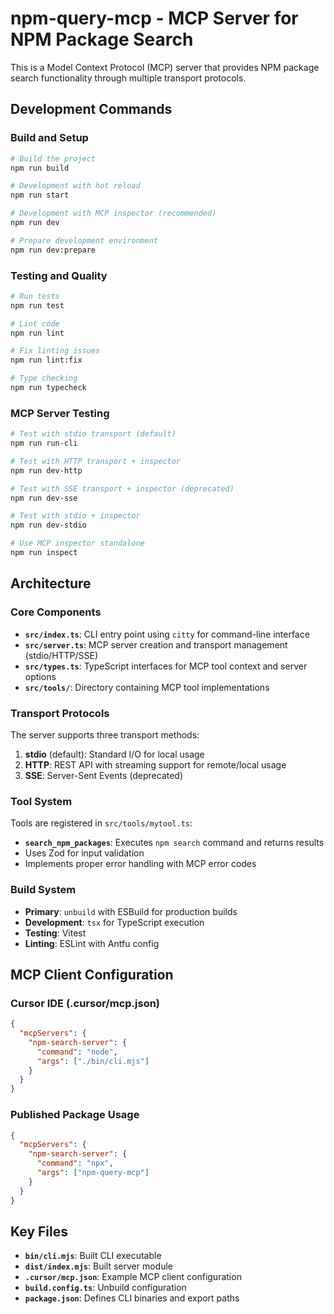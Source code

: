 # npm-query-mcp - MCP Server for NPM Package Search

This is a Model Context Protocol (MCP) server that provides NPM package search functionality through multiple transport protocols.

## Development Commands

### Build and Setup
```bash
# Build the project
npm run build

# Development with hot reload
npm run start

# Development with MCP inspector (recommended)
npm run dev

# Prepare development environment
npm run dev:prepare
```

### Testing and Quality
```bash
# Run tests
npm run test

# Lint code
npm run lint

# Fix linting issues
npm run lint:fix

# Type checking
npm run typecheck
```

### MCP Server Testing
```bash
# Test with stdio transport (default)
npm run run-cli

# Test with HTTP transport + inspector
npm run dev-http

# Test with SSE transport + inspector (deprecated)
npm run dev-sse

# Test with stdio + inspector
npm run dev-stdio

# Use MCP inspector standalone
npm run inspect
```

## Architecture

### Core Components

- **`src/index.ts`**: CLI entry point using `citty` for command-line interface
- **`src/server.ts`**: MCP server creation and transport management (stdio/HTTP/SSE)
- **`src/types.ts`**: TypeScript interfaces for MCP tool context and server options
- **`src/tools/`**: Directory containing MCP tool implementations

### Transport Protocols

The server supports three transport methods:

1. **stdio** (default): Standard I/O for local usage
2. **HTTP**: REST API with streaming support for remote/local usage  
3. **SSE**: Server-Sent Events (deprecated)

### Tool System

Tools are registered in `src/tools/mytool.ts`:
- **`search_npm_packages`**: Executes `npm search` command and returns results
- Uses Zod for input validation
- Implements proper error handling with MCP error codes

### Build System

- **Primary**: `unbuild` with ESBuild for production builds
- **Development**: `tsx` for TypeScript execution
- **Testing**: Vitest
- **Linting**: ESLint with Antfu config

## MCP Client Configuration

### Cursor IDE (.cursor/mcp.json)
```json
{
  "mcpServers": {
    "npm-search-server": {
      "command": "node",
      "args": ["./bin/cli.mjs"]
    }
  }
}
```

### Published Package Usage
```json
{
  "mcpServers": {
    "npm-search-server": {
      "command": "npx",
      "args": ["npm-query-mcp"]
    }
  }
}
```

## Key Files

- **`bin/cli.mjs`**: Built CLI executable
- **`dist/index.mjs`**: Built server module
- **`.cursor/mcp.json`**: Example MCP client configuration
- **`build.config.ts`**: Unbuild configuration
- **`package.json`**: Defines CLI binaries and export paths